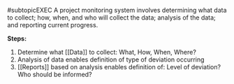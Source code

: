 #subtopicEXEC
A project monitoring system involves determining what data to collect; how, when, and who will collect the data; analysis of the data; and reporting current progress.

**Steps:**
1. Determine what [[Data]] to collect: What, How, When, Where?
2. Analysis of data enables definition of type of deviation occurring
3. [[Reports]] based on analysis enables definition of: Level of deviation? Who should be informed?
